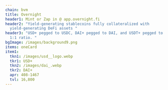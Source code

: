 ```yaml
---
chain: bvm
title: Overnight
header1: Mint or Zap in @ app.overnight.fi
header2: "Yield-generating stablecoins fully collateralized with
  yield-generating DeFi assets "
header3: "USD+ pegged to USDC, DAI+ pegged to DAI, and USDT+ pegged to USDT in a
  1:1 ratio. "
bgImage: /images/background9.png
items: oneCard
item1:
  tkn1: /images/usd__logo.webp
  tkr1: USD+
  tkn2: /images/dai_.webp
  tkr2: DAI+
  apr: 408-1467
  tvl: 16,800
---
```


